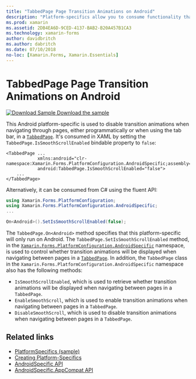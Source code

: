 ```yaml
---
title: "TabbedPage Page Transition Animations on Android"
description: "Platform-specifics allow you to consume functionality that's only available on a specific platform, without implementing custom renderers or effects. This article explains how to consume the Android platform-specific that disables transition animations when navigating through pages in a TabbedPage."
ms.prod: xamarin
ms.assetid: 2DB4EA6D-9CED-4137-BAB2-B20A457B1CA3
ms.technology: xamarin-forms
author: davidbritch
ms.author: dabritch
ms.date: 07/10/2018
no-loc: [Xamarin.Forms, Xamarin.Essentials]
---
```


# TabbedPage Page Transition Animations on Android

[![Download Sample](~/media/shared/download.png) Download the sample](https://docs.microsoft.com/samples/xamarin/xamarin-forms-samples/userinterface-platformspecifics)

This Android platform-specific is used to disable transition animations when navigating through pages, either programmatically or when using the tab bar, in a [`TabbedPage`](xref:Xamarin.Forms.TabbedPage). It's consumed in XAML by setting the `TabbedPage.IsSmoothScrollEnabled` bindable property to `false`:

```xaml
<TabbedPage ...
            xmlns:android="clr-namespace:Xamarin.Forms.PlatformConfiguration.AndroidSpecific;assembly=Xamarin.Forms.Core"
            android:TabbedPage.IsSmoothScrollEnabled="false">
    ...
</TabbedPage>
```

Alternatively, it can be consumed from C# using the fluent API:

```csharp
using Xamarin.Forms.PlatformConfiguration;
using Xamarin.Forms.PlatformConfiguration.AndroidSpecific;
...

On<Android>().SetIsSmoothScrollEnabled(false);
```

The `TabbedPage.On<Android>` method specifies that this platform-specific will only run on Android. The `TabbedPage.SetIsSmoothScrollEnabled` method, in the [`Xamarin.Forms.PlatformConfiguration.AndroidSpecific`](xref:Xamarin.Forms.PlatformConfiguration.AndroidSpecific) namespace, is used to control whether transition animations will be displayed when navigating between pages in a [`TabbedPage`](xref:Xamarin.Forms.TabbedPage). In addition, the `TabbedPage` class in the `Xamarin.Forms.PlatformConfiguration.AndroidSpecific` namespace also has the following methods:

- `IsSmoothScrollEnabled`, which is used to retrieve whether transition animations will be displayed when navigating between pages in a `TabbedPage`.
- `EnableSmoothScroll`, which is used to enable transition animations when navigating between pages in a `TabbedPage`.
- `DisableSmoothScroll`, which is used to disable transition animations when navigating between pages in a `TabbedPage`.

## Related links

- [PlatformSpecifics (sample)](/samples/xamarin/xamarin-forms-samples/userinterface-platformspecifics)
- [Creating Platform-Specifics](~/xamarin-forms/platform/platform-specifics/index.md#creating-platform-specifics)
- [AndroidSpecific API](xref:Xamarin.Forms.PlatformConfiguration.AndroidSpecific)
- [AndroidSpecific.AppCompat API](xref:Xamarin.Forms.PlatformConfiguration.AndroidSpecific.AppCompat)